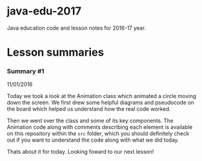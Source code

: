# java-edu-2017

Java education code and lesson notes for 2016-17 year.

# Lesson summaries

### Summary #1
11/01/2016

Today we took a look at the Animation class which animated a circle moving down the screen.
We first drew some helpful diagrams and pseudocode on the board which helped us understand how the real code worked.

Then we went over the class and some of its key components.
The Animation code along with comments describing each element is available on this repository within the `src` folder, which you should definitely check out if you want to understand the code along with what we did today.

Thats about it for today. Looking foward to our next lesson!
